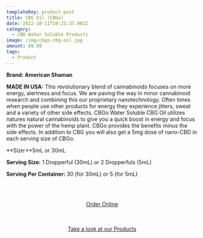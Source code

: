 ```yaml
---
templateKey: product-post
title: CBG Oil (CBGo)
date: 2022-10-11T10:21:37.061Z
category:
  - CBD Water Soluble Products
image: /img/cbgo-cbg-oil.jpg
amount: 89.99
tags:
  - Product
---
```

**Brand: American Shaman**

**MADE IN USA:** This revolutionary blend of cannabinoids focuses on more energy, alertness and focus. We are paving the way in minor cannabinoid research and combining this our proprietary nanotechnology. Often times when people use other products for energy they experience jitters, sweat and a variety of other side effects. CBGo Water Soluble CBG Oil utilizes natures natural cannabinoids to give you a quick boost in energy and focus with the power of the hemp plant. CBGo provides the benefits minus the side effects. In addition to CBG you will also get a 5mg dose of nano-CBD in each serving size of CBGo.

**Size:**5mL or 30mL

**Serving Size:** 1 Dropperful (30mL) or 2 Dropperfuls (5mL)

**Serving Per Container:** 30 (for 30mL) or 5 (for 5mL)

<br><br>

<Center><a class="link-view-more-products" target="_blank" href="https://capitalcbd.shop/product/cbg-oil-cbgo/">Order Online</a></

<br><br><br>

<Center><a class="link-view-more-products" target="_blank" href="https://capitalamericanshaman.com/products">Take a look at our Products</a></Center>

<br><br>